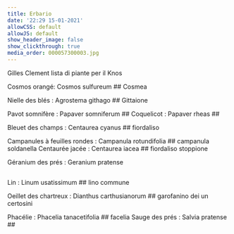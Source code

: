 ```yaml
---
title: Erbario
date: '22:29 15-01-2021'
allowCSS: default
allowJS: default
show_header_image: false
show_clickthrough: true
media_order: 000057300003.jpg
---
```


Gilles Clement lista di piante per il Knos

Cosmos orangé: Cosmos sulfureum ## Cosmea

Nielle des blés : Agrostema githago ##  Gittaione 

Pavot somnifère : Papaver somniferum ## 
Coquelicot : Papaver rheas ## 

Bleuet des champs : Centaurea cyanus ## fiordaliso

Campanules à feuilles rondes : Campanula rotundifolia  ## campanula soldanella
Centaurée jacée : Centaurea iacea ## fiordaliso stoppione

Géranium des prés :  Geranium pratense 
## 
Lin : Linum usatissimum ## lino commune

Oeillet des chartreux : Dianthus carthusianorum ## garofanino dei un certosini

Phacélie : Phacelia tanacetifolia ## facelia
Sauge des prés : Salvia pratense ##


